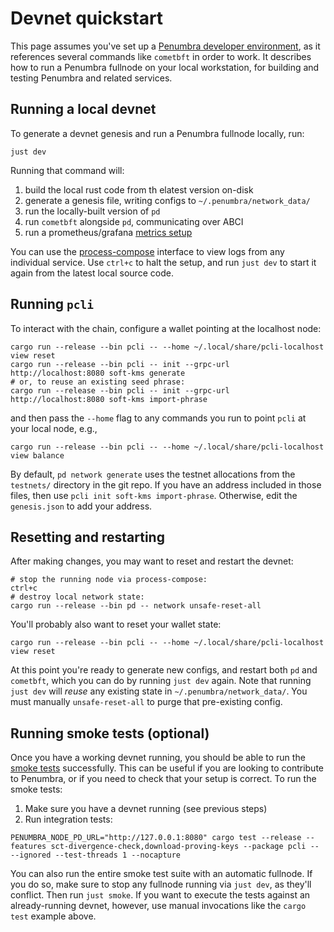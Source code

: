 # Devnet quickstart

This page assumes you've set up a [Penumbra developer environment](./dev-env.mdx),
as it references several commands like `cometbft` in order to work.
It describes how to run a Penumbra fullnode on your local workstation, for building
and testing Penumbra and related services.

## Running a local devnet

To generate a devnet genesis and run a Penumbra fullnode locally, run:

```shell
just dev
```

Running that command will: 
  
  1. build the local rust code from th elatest version on-disk
  2. generate a genesis file, writing configs to `~/.penumbra/network_data/`
  3. run the locally-built version of `pd`
  4. run `cometbft` alongside `pd`, communicating over ABCI
  5. run a prometheus/grafana [metrics setup](./metrics.md)

You can use the [process-compose] interface to view logs from any individual service.
Use `ctrl+c` to halt the setup, and run `just dev` to start it again from the latest
local source code.

## Running `pcli`
<!--
TODO:
The dev env should generate an ad-hoc wallet, and/or accept an env var of a Penumbra wallet address,
and add that wallet addr to the generated devnet genesis. Then the user could immediately get
started with read/write interactions via pcli.
-->

To interact with the chain, configure a wallet pointing at the localhost node:

```shell
cargo run --release --bin pcli -- --home ~/.local/share/pcli-localhost view reset
cargo run --release --bin pcli -- init --grpc-url http://localhost:8080 soft-kms generate
# or, to reuse an existing seed phrase:
cargo run --release --bin pcli -- init --grpc-url http://localhost:8080 soft-kms import-phrase
```

and then pass the `--home` flag to any commands you run to point `pcli` at your local node, e.g.,

```shell
cargo run --release --bin pcli -- --home ~/.local/share/pcli-localhost view balance
```

By default, `pd network generate` uses the testnet allocations from the `testnets/` directory in the git repo.
If you have an address included in those files, then use `pcli init soft-kms import-phrase`. Otherwise,
edit the `genesis.json` to add your address.

## Resetting and restarting

After making changes, you may want to reset and restart the devnet:

```shell
# stop the running node via process-compose:
ctrl+c
# destroy local network state:
cargo run --release --bin pd -- network unsafe-reset-all
```

You'll probably also want to reset your wallet state:

```shell
cargo run --release --bin pcli -- --home ~/.local/share/pcli-localhost view reset
```

At this point you're ready to generate new configs, and restart both `pd` and
`cometbft`, which you can do by running `just dev` again. Note that running `just dev`
will _reuse_ any existing state in `~/.penumbra/network_data/`. You must manually `unsafe-reset-all`
to purge that pre-existing config.

## Running smoke tests (optional)

Once you have a working devnet running, you should be able to run the [smoke tests](https://en.wikipedia.org/wiki/Smoke_testing_(software))
successfully. This can be useful if you are looking to contribute to Penumbra, or if you need to check that your setup is correct.
To run the smoke tests:

1. Make sure you have a devnet running (see previous steps)
2. Run integration tests:
```shell
PENUMBRA_NODE_PD_URL="http://127.0.0.1:8080" cargo test --release --features sct-divergence-check,download-proving-keys --package pcli -- --ignored --test-threads 1 --nocapture
```

You can also run the entire smoke test suite with an automatic fullnode. If you do so, 
make sure to stop any fullnode running via `just dev`, as they'll conflict. Then run `just smoke`.
If you want to execute the tests against an already-running devnet, however, use manual invocations like
the `cargo test` example above.

[process-compose]: https://f1bonacc1.github.io/process-compose/launcher/

